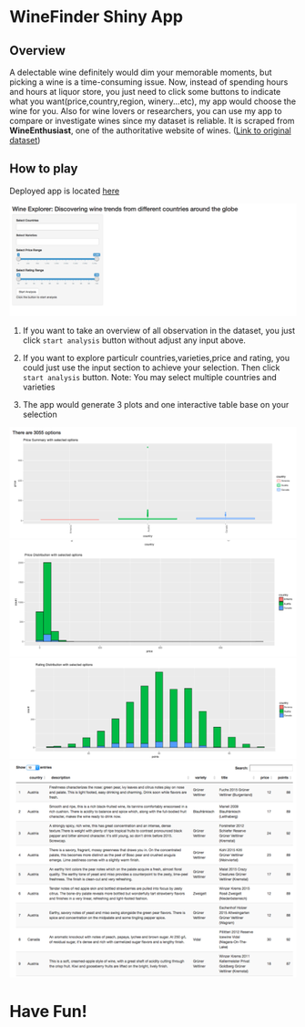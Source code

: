 # WineFinder Shiny App


## Overview
A delectable wine definitely would  dim your memorable moments, but picking a wine is a time-consuming issue. Now, instead of spending hours and hours at liquor store, you just need to click some buttons to indicate what you  want(price,country,region, winery...etc), my app would choose the  wine for you. Also for wine lovers or researchers, you can use my app to compare or investigate wines since my dataset is reliable. It is scraped from **WineEnthusiast**, one of the authoritative website of wines. 
([Link to original dataset](https://www.kaggle.com/zynicide/wine-reviews/data))  

## How to play
Deployed app is located [here](https://vinverguan.shinyapps.io/WineFinder/)

![](screenshot/landing_page.png)  

1. If you want to take an overview of all observation in the dataset, you just click `start analysis` button without adjust any input above.  
2. If you want to explore particulr countries,varieties,price and rating, you could just use the input section to achieve your selection. Then click  `start analysis` button. Note: You may select multiple countries and varieties  

3. The app would generate 3 plots and one interactive table base on your selection

![](screenshot/plot1.png)
![](screenshot/plot2.png)
![](screenshot/plot3.png)
![](screenshot/table.png)


# Have Fun!

